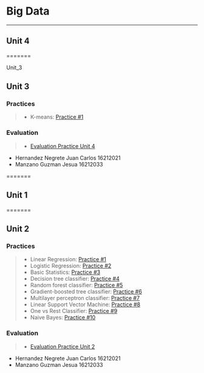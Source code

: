 # Big Data
_____

## Unit 4

=======

Unit_3
## Unit 3

### Practices

> * K-means: [Practice #1](https://github.com/JesuaMG/BigData/blob/Unit_3/Unit3/Practices/Practice1)


### Evaluation
> * [Evaluation Practice Unit 4](https://github.com/JesuaMG/BigData/tree/Unit_4/Unit4/Evaluation)

- Hernandez Negrete Juan Carlos 16212021
- Manzano Guzman Jesua 16212033


=======

## Unit 1

=======
## Unit 2


### Practices

> * Linear Regression: [Practice #1](https://github.com/JesuaMG/BigData/blob/Unit_2/Unit2/Practices/Practice1)
> * Logistic Regression: [Practice #2](https://github.com/JesuaMG/BigData/tree/Unit_2/Unit2/Practices/Practice2)
> * Basic Statistics: [Practice #3](https://github.com/JesuaMG/BigData/blob/Unit_2/Unit2/Practices/Practice3)
> * Decision tree classifier: [Practice #4](https://github.com/JesuaMG/BigData/blob/Unit_2/Unit2/Practices/Practice4)
> * Random forest classifier: [Practice #5](https://github.com/JesuaMG/BigData/blob/Unit_2/Unit2/Practices/Practice5)
> * Gradient-boosted tree classifier: [Practice #6](https://github.com/JesuaMG/BigData/blob/Unit_2/Unit2/Practices/Practice6)
> * Multilayer perceptron classifier: [Practice #7](https://github.com/JesuaMG/BigData/blob/Unit_2/Unit2/Practices/Practice7)
> * Linear Support Vector Machine: [Practice #8](https://github.com/JesuaMG/BigData/blob/Unit_2/Unit2/Practices/Practice8)
> * One vs Rest Classifier: [Practice #9](https://github.com/JesuaMG/BigData/blob/Unit_2/Unit2/Practices/Practice9)
> * Naive Bayes: [Practice #10](https://github.com/JesuaMG/BigData/blob/Unit_2/Unit2/Practices/Practice10)

### Evaluation
> * [Evaluation Practice Unit 2](https://github.com/JesuaMG/BigData/tree/Unit_2/Unit2/Evaluation)

- Hernandez Negrete Juan Carlos 16212021
- Manzano Guzman Jesua 16212033

